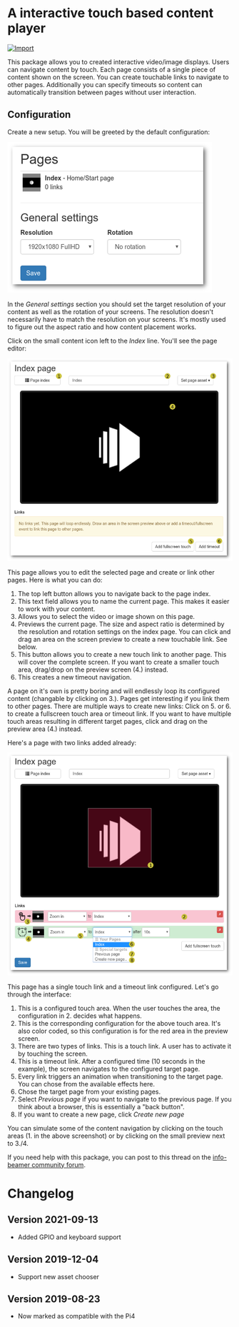# A interactive touch based content player

[![Import](https://cdn.infobeamer.com/s/img/import.png)](https://info-beamer.com/use?url=https://github.com/info-beamer/package-touch-player)

This package allows you to created interactive video/image displays. Users can navigate content by touch. Each page consists
of a single piece of content shown on the screen. You can create touchable links to navigate to other pages.
Additionally you can specify timeouts so content can automatically transition between pages without user interaction.

## Configuration

Create a new setup. You will be greeted by the default configuration:

![Index page](doc-index.png)

In the _General settings_ section you should set the target resolution of your content as well as the rotation of your
screens. The resolution doesn't necessarily have to match the resolution on your screens. It's mostly used to figure
out the aspect ratio and how content placement works.

Click on the small content icon left to the _Index_ line. You'll see the page editor:

![Page editor 1](doc-page1.png)

This page allows you to edit the selected page and create or link other pages. Here is what you can do:

1. The top left button allows you to navigate back to the page index.
1. This text field allows you to name the current page. This makes it easier to work with your content.
1. Allows you to select the video or image shown on this page.
1. Previews the current page. The size and aspect ratio is determined by the resolution and rotation settings on the index
   page. You can click and drag an area on the screen preview to create a new touchable link. See below.
1. This button allows you to create a new touch link to another page. This will cover the complete screen. If you want to
   create a smaller touch area, drag/drop on the preview screen (4.) instead.
1. This creates a new timeout navigation.

A page on it's own is pretty boring and will endlessly loop its configured content (changable by clicking on 3.). Pages
get interesting if you link them to other pages. There are multiple ways to create new links: Click on 5. or 6. to create
a fullscreen touch area or timeout link. If you want to have multiple touch areas resulting in different target pages,
click and drag on the preview area (4.) instead.

Here's a page with two links added already:

![Page editor 2](doc-page2.png)

This page has a single touch link and a timeout link configured. Let's go through the interface:

1. This is a configured touch area. When the user touches the area, the configuration in 2. decides what happens.
1. This is the corresponding configuration for the above touch area. It's also color coded, so this configuration
   is for the red area in the preview screen. 
1. There are two types of links. This is a touch link. A user has to activate it by touching the screen.
1. This is a timeout link. After a configured time (10 seconds in the example), the screen navigates to the
   configured target page.
1. Every link triggers an animation when transitioning to the target page. You can chose from the available
   effects here.
1. Chose the target page from your existing pages.
1. Select _Previous page_ if you want to navigate to the previous page. If you think about a browser, this
   is essentially a "back button".
1. If you want to create a new page, click _Create new page_

You can simulate some of the content navigation by clicking on the touch areas (1. in the above screenshot)
or by clicking on the small preview next to 3./4.

If you need help with this package, you can post to this thread on the
[info-beamer community forum](https://community.infobeamer.com/t/404).

# Changelog

## Version 2021-09-13

* Added GPIO and keyboard support

## Version 2019-12-04

* Support new asset chooser

## Version 2019-08-23

* Now marked as compatible with the Pi4
